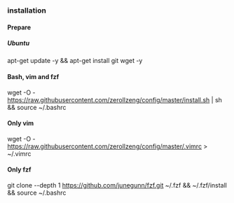 ### installation

#### Prepare

##### Ubuntu

apt-get update -y && apt-get install git wget -y

#### Bash, vim and fzf

wget -O - https://raw.githubusercontent.com/zerollzeng/config/master/install.sh | sh && source ~/.bashrc


#### Only vim

wget -O - https://raw.githubusercontent.com/zerollzeng/config/master/.vimrc > ~/.vimrc

#### Only fzf

git clone --depth 1 https://github.com/junegunn/fzf.git ~/.fzf && ~/.fzf/install && source ~/.bashrc
